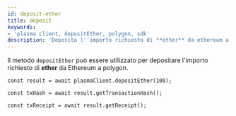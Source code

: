 ```yaml
---
id: deposit-ether
title: deposit
keywords:
- 'plasma client, depositEther, polygon, sdk'
description: 'Deposita l''importo richiesto di **ether** da ethereum a polygon.'
---
```


Il metodo `depositEther` può essere utilizzato per depositare l'importo richiesto di **ether** da Ethereum a polygon.

```
const result = await plasmaClient.depositEther(100);

const txHash = await result.getTransactionHash();

const txReceipt = await result.getReceipt();

```
